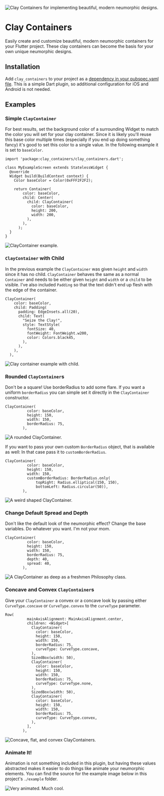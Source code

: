 ![Clay Containers for implementing beautiful, modern neumorphic designs.](./example_images/banner.png)

# Clay Containers

Easily create and customize beautiful, modern neumorphic containers for your Flutter project. These clay containers can become the basis for your own unique neumorphic designs. 

## Installation

Add `clay_containers` to your project as a [dependency in your pubspec.yaml file](https://flutter.dev/docs/development/packages-and-plugins/using-packages). This is a simple Dart plugin, so additional configuration for iOS and Android is not needed.

## Examples

### Simple `ClayContainer`
For best results, set the background
color of a surrounding Widget to match
the color you will set for your clay
container. Since it is likely you'll reuse this base color
multiple times (especially if you end up doing something fancy)
it's good to set this color to a single value. In the following example it
is set to `baseColor`.

```
import 'package:clay_containers/clay_containers.dart';

class MyExampleScreen extends StatelessWidget {
  @override
  Widget build(BuildContext context) {
    Color baseColor = Color(0xFFF2F2F2);

    return Container(
        color: baseColor,
        child: Center(
          child: ClayContainer(
            color: baseColor,
            height: 200,
            width: 200,
          ),
        ),
      );
  }
}
```

![ClayContainer example.](./example_images/simple.png)

### `ClayContainer` with Child

In the previous example the `ClayContainer` was given `height` and `width`
since it has no child.
`ClayContainer` behaves the same as a normal
`Container` and needs to be either given `height` and `width` or a `child` to be visible. I've also included `Padding` so that the text didn't end up flesh with the edge of the container.

```
ClayContainer(
    color: baseColor,
    child: Padding(
      padding: EdgeInsets.all(20),
      child: Text(
        "Seize the Clay!",
        style: TextStyle(
          fontSize: 40,
          fontWeight: FontWeight.w200,
          color: Colors.black45,
        ),
      ),
    ),
  ),
```

![Clay container example with child.](./example_images/simple_child.png)

### Rounded `ClayContainer`s

Don't be a square! Use borderRadius to add some flare. If you want a uniform `borderRadius` you can simple set it directly in the `ClayContainer` constructor.

```
ClayContainer(
          color: baseColor,
          height: 150,
          width: 150,
          borderRadius: 75,
        ),
```
![A rounded ClayContainer.](./example_images/circle.png)

If you want to pass your own custom `BorderRadius` object, that is available as well: In that case pass it to `customBorderRadius`. 

```
ClayContainer(
          color: baseColor,
          height: 150,
          width: 150,
          customBorderRadius: BorderRadius.only(
              topRight: Radius.elliptical(150, 150),
              bottomLeft: Radius.circular(50)),
        ),
```
![A weird shaped ClayContainer.](./example_images/weird.png)

### Change Default Spread and Depth

Don't like the default look of the neumorphic effect? Change the base variables. Do whatever you want. I'm not your mom. 

```
ClayContainer(
          color: baseColor,
          height: 150,
          width: 150,
          borderRadius: 75,
          depth: 40,
          spread: 40,
        ),
```
![A ClayContainer as deep as a freshmen Philosophy class.](./example_images/deep.png)

### Concave and Convex `ClayContainer`s

Give your `ClayContainer` a convex or a concave look by passing either `CurveType.concave` or `CurveType.convex` to the `curveType` parameter. 

```
Row(
          mainAxisAlignment: MainAxisAlignment.center,
          children: <Widget>[
            ClayContainer(
              color: baseColor,
              height: 150,
              width: 150,
              borderRadius: 75,
              curveType: CurveType.concave,
            ),
            SizedBox(width: 50),
            ClayContainer(
              color: baseColor,
              height: 150,
              width: 150,
              borderRadius: 75,
              curveType: CurveType.none,
            ),
            SizedBox(width: 50),
            ClayContainer(
              color: baseColor,
              height: 150,
              width: 150,
              borderRadius: 75,
              curveType: CurveType.convex,
            ),
          ],
        ),
```
![Concave, flat, and convex ClayContainers.](./example_images/concave_convex.png)

### Animate It!

Animation is not something included in this plugin, but having these values abstracted makes it easier to do things like animate your neumorphic elements. You can find the source for the example image below in this project's `./example` folder. 

![Very animated. Much cool.](./example_images/animated.gif)